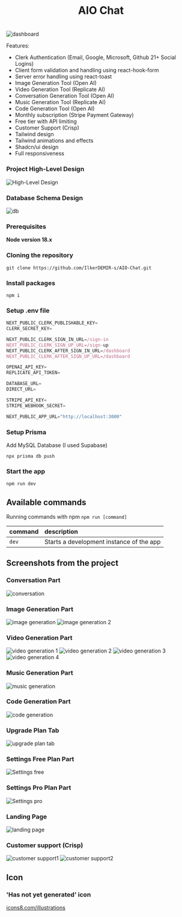 # <div align="center"><h4>AIO Chat</h4></div>


![dashboard](https://github.com/IlkerDEMIR-s/AIO-Chat/blob/main/public/ss/dashboard.png)

Features:

- Clerk Authentication (Email, Google, Microsoft, Github 21+ Social Logins)
- Client form validation and handling using react-hook-form
- Server error handling using react-toast
- Image Generation Tool (Open AI)
- Video Generation Tool (Replicate AI)
- Conversation Generation Tool (Open AI)
- Music Generation Tool (Replicate AI)
- Code Generation Tool (Open AI)
- Monthly subscription (Stripe Payment Gateway)
- Free tier with API limiting
- Customer Support (Crisp)
- Tailwind design
- Tailwind animations and effects
- Shadcn/ui design
- Full responsiveness
  

### Project High-Level Design
![High-Level Design](https://github.com/IlkerDEMIR-s/AIO-Chat/blob/main/public/ss/High-Level%20Design.png)

### Database Schema Design
![db](https://github.com/IlkerDEMIR-s/AIO-Chat/blob/main/public/ss/db.png)


### Prerequisites

**Node version 18.x**

### Cloning the repository

```shell
git clone https://github.com/IlkerDEMIR-s/AIO-Chat.git
```

### Install packages

```shell
npm i
```

### Setup .env file


```js
NEXT_PUBLIC_CLERK_PUBLISHABLE_KEY=
CLERK_SECRET_KEY=

NEXT_PUBLIC_CLERK_SIGN_IN_URL=/sign-in
NEXT_PUBLIC_CLERK_SIGN_UP_URL=/sign-up
NEXT_PUBLIC_CLERK_AFTER_SIGN_IN_URL=/dashboard
NEXT_PUBLIC_CLERK_AFTER_SIGN_UP_URL=/dashboard

OPENAI_API_KEY=
REPLICATE_API_TOKEN=

DATABASE_URL=
DIRECT_URL=

STRIPE_API_KEY=
STRIPE_WEBHOOK_SECRET=

NEXT_PUBLIC_APP_URL="http://localhost:3000"
```

### Setup Prisma

Add MySQL Database (I used Supabase)

```shell
npx prisma db push

```

### Start the app

```shell
npm run dev
```

## Available commands

Running commands with npm `npm run [command]`

| command         | description                              |
| :-------------- | :--------------------------------------- |
| `dev`           | Starts a development instance of the app |



## Screenshots from the project

### Conversation Part
![conversation](https://github.com/IlkerDEMIR-s/AIO-Chat/blob/main/public/ss/conversation.png)

### Image Generation Part
![image generation](https://github.com/IlkerDEMIR-s/AIO-Chat/blob/main/public/ss/image%20generation.png)
![image generation 2](https://github.com/IlkerDEMIR-s/AIO-Chat/blob/main/public/ss/image%20generation%202.png)

### Video Generation Part
![video generation 1](https://github.com/IlkerDEMIR-s/AIO-Chat/blob/main/public/ss/video%20generation%201.png)
![video generation 2](https://github.com/IlkerDEMIR-s/AIO-Chat/blob/main/public/ss/video%20generation%202.png)
![video generation 3](https://github.com/IlkerDEMIR-s/AIO-Chat/blob/main/public/ss/video%20generation3.png)
![video generation 4](https://github.com/IlkerDEMIR-s/AIO-Chat/blob/main/public/ss/video%20generation%204.png)

### Music Generation Part
![music generation](https://github.com/IlkerDEMIR-s/AIO-Chat/blob/main/public/ss/music%20generation.png)

### Code Generation Part
![code generation](https://github.com/IlkerDEMIR-s/AIO-Chat/blob/main/public/ss/code%20generation.png)

### Upgrade Plan Tab
![upgrade plan tab](https://github.com/IlkerDEMIR-s/AIO-Chat/blob/main/public/ss/upgrade%20plan%20tab.png)

### Settings Free Plan Part
![Settings free](https://github.com/IlkerDEMIR-s/AIO-Chat/blob/main/public/ss/Settings%20free.png)

### Settings Pro Plan Part
![Settings pro](https://github.com/IlkerDEMIR-s/AIO-Chat/blob/main/public/ss/Settings%20pro.png)

### Landing Page
![landing page](https://github.com/IlkerDEMIR-s/AIO-Chat/blob/main/public/ss/landing%20page.png)

### Customer support (Crisp)
![customer support1](https://github.com/IlkerDEMIR-s/AIO-Chat/blob/main/public/ss/customer%20support1.png)
![customer support2](https://github.com/IlkerDEMIR-s/AIO-Chat/blob/main/public/ss/customer%20support2.png)

## Icon

### 'Has not yet generated' icon
[icons8.com/illustrations](https://icons8.com/illustrations/illustration/casual-life-3d-boy-and-girl-sitting-in-front-of-laptop)
